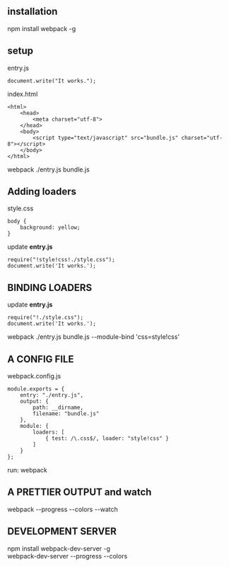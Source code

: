 ## installation
npm install webpack -g

## setup
entry.js
```
document.write("It works.");
```

index.html
```
<html>
    <head>
        <meta charset="utf-8">
    </head>
    <body>
        <script type="text/javascript" src="bundle.js" charset="utf-8"></script>
    </body>
</html>
```
webpack ./entry.js bundle.js

## Adding loaders
style.css
```
body {
    background: yellow;
}
```

update **entry.js**
```
require("!style!css!./style.css");
document.write('It works.');
```

## BINDING LOADERS

update **entry.js**
```
require("!./style.css");
document.write('It works.');
```

webpack ./entry.js bundle.js --module-bind 'css=style!css'

## A CONFIG FILE
webpack.config.js
```
module.exports = {
    entry: "./entry.js",
    output: {
        path: __dirname,
        filename: "bundle.js"
    },
    module: {
        loaders: [
            { test: /\.css$/, loader: "style!css" }
        ]
    }
};
```

run: webpack

## A PRETTIER OUTPUT and watch
webpack --progress --colors --watch


## DEVELOPMENT SERVER
npm install webpack-dev-server -g<br/>
webpack-dev-server --progress --colors


